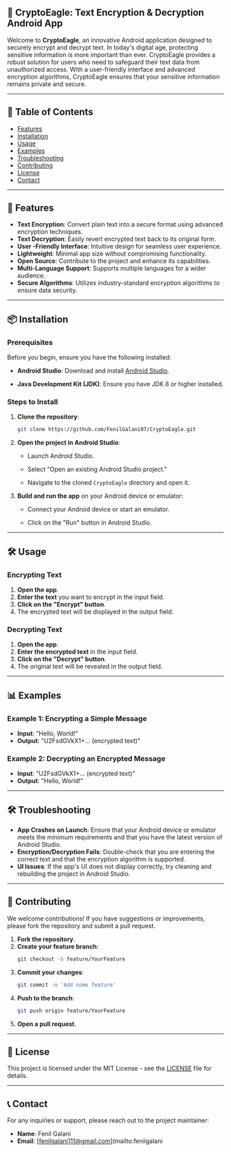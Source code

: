 ## 🚀 CryptoEagle: Text Encryption & Decryption Android App

Welcome to **CryptoEagle**, an innovative Android application designed to securely encrypt and decrypt text. In today's digital age, protecting sensitive information is more important than ever. CryptoEagle provides a robust solution for users who need to safeguard their text data from unauthorized access. With a user-friendly interface and advanced encryption algorithms, CryptoEagle ensures that your sensitive information remains private and secure.

---

## 📖 Table of Contents

- [Features](#features)
- [Installation](#installation)
- [Usage](#usage)
- [Examples](#examples)
- [Troubleshooting](#troubleshooting)
- [Contributing](#contributing)
- [License](#license)
- [Contact](#contact)

---

## 📱 Features

- **Text Encryption**: Convert plain text into a secure format using advanced encryption techniques.
- **Text Decryption**: Easily revert encrypted text back to its original form.
- **User -Friendly Interface**: Intuitive design for seamless user experience.
- **Lightweight**: Minimal app size without compromising functionality.
- **Open Source**: Contribute to the project and enhance its capabilities.
- **Multi-Language Support**: Supports multiple languages for a wider audience.
- **Secure Algorithms**: Utilizes industry-standard encryption algorithms to ensure data security.

---

## 📦 Installation

### Prerequisites

Before you begin, ensure you have the following installed:

- **Android Studio**: Download and install [Android Studio](https://developer.android.com/studio).
  
- **Java Development Kit (JDK)**: Ensure you have JDK 8 or higher installed.

### Steps to Install

1. **Clone the repository**:
   
   ```bash
   git clone https://github.com/FenilGalani07/CryptoEagle.git
   ```

3. **Open the project in Android Studio**:
   
   - Launch Android Studio.
     
   - Select "Open an existing Android Studio project."
     
   - Navigate to the cloned `CryptoEagle` directory and open it.

5. **Build and run the app** on your Android device or emulator:
   
   - Connect your Android device or start an emulator.
     
   - Click on the "Run" button in Android Studio.

---

## 🛠️ Usage

### Encrypting Text

1. **Open the app**.
2. **Enter the text** you want to encrypt in the input field.
3. **Click on the "Encrypt" button**.
4. The encrypted text will be displayed in the output field.

### Decrypting Text

1. **Open the app**.
2. **Enter the encrypted text** in the input field.
3. **Click on the "Decrypt" button**.
4. The original text will be revealed in the output field.

---

## 📊 Examples

### Example 1: Encrypting a Simple Message

- **Input**: "Hello, World!"
- **Output**: "U2FsdGVkX1+... (encrypted text)"

### Example 2: Decrypting an Encrypted Message

- **Input**: "U2FsdGVkX1+... (encrypted text)"
- **Output**: "Hello, World!"

---

## 🛠️ Troubleshooting

- **App Crashes on Launch**: Ensure that your Android device or emulator meets the minimum requirements and that you have the latest version of Android Studio.
- **Encryption/Decryption Fails**: Double-check that you are entering the correct text and that the encryption algorithm is supported.
- **UI Issues**: If the app's UI does not display correctly, try cleaning and rebuilding the project in Android Studio.

---

## 📄 Contributing

We welcome contributions! If you have suggestions or improvements, please fork the repository and submit a pull request.

1. **Fork the repository**.
2. **Create your feature branch**:
   ```bash
   git checkout -b feature/YourFeature
   ```
3. **Commit your changes**:
   ```bash
   git commit -m 'Add some feature'
   ```
4. **Push to the branch**:
   ```bash
   git push origin feature/YourFeature
   ```
5. **Open a pull request**.

---

## 📜 License

This project is licensed under the MIT License - see the [LICENSE](LICENSE) file for details.

---

## 📞 Contact

For any inquiries or support, please reach out to the project maintainer:

- **Name**: Fenil Galani
- **Email**: [fenilgalani111@gmail.com](mailto:fenilgalani
